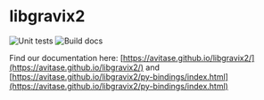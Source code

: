 # libgravix2

![Unit tests](https://github.com/avitase/libgravix2/actions/workflows/run_tests.yml/badge.svg)
![Build docs](https://github.com/avitase/libgravix2/actions/workflows/build_doc.yml/badge.svg)

Find our documentation here: [https://avitase.github.io/libgravix2/](https://avitase.github.io/libgravix2/) and [https://avitase.github.io/libgravix2/py-bindings/index.html](https://avitase.github.io/libgravix2/py-bindings/index.html)
